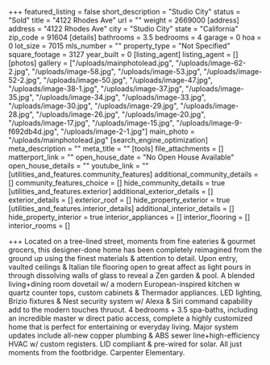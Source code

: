 +++
featured_listing = false
short_description = "Studio City"
status = "Sold"
title = "4122 Rhodes Ave"
url = ""
weight = 2669000
[address]
address = "4122 Rhodes Ave"
city = "Studio City"
state = "California"
zip_code = 91604
[details]
bathrooms = 3.5
bedrooms = 4
garage = 0
hoa = 0
lot_size = 7015
mls_number = ""
property_type = "Not Specified"
square_footage = 3127
year_built = 0
[listing_agent]
listing_agent = []
[photos]
gallery = ["/uploads/mainphotolead.jpg", "/uploads/image-62-2.jpg", "/uploads/image-58.jpg", "/uploads/image-53.jpg", "/uploads/image-52-2.jpg", "/uploads/image-50.jpg", "/uploads/image-47.jpg", "/uploads/image-38-1.jpg", "/uploads/image-37.jpg", "/uploads/image-35.jpg", "/uploads/image-34.jpg", "/uploads/image-33.jpg", "/uploads/image-30.jpg", "/uploads/image-29.jpg", "/uploads/image-28.jpg", "/uploads/image-26.jpg", "/uploads/image-20.jpg", "/uploads/image-17.jpg", "/uploads/image-15.jpg", "/uploads/image-9-f692db4d.jpg", "/uploads/image-2-1.jpg"]
main_photo = "/uploads/mainphotolead.jpg"
[search_engine_optimization]
meta_description = ""
meta_title = ""
[tools]
file_attachments = []
matterport_link = ""
open_house_date = "No Open House Available"
open_house_details = ""
youtube_link = ""
[utilities_and_features.community_features]
additional_community_details = []
community_features_choice = []
hide_community_details = true
[utilities_and_features.exterior]
additional_exterior_details = []
exterior_details = []
exterior_roof = []
hide_property_exterior = true
[utilities_and_features.interior_details]
additional_interior_details = []
hide_property_interior = true
interior_appliances = []
interior_flooring = []
interior_rooms = []

+++
Located on a tree-lined street, moments from fine eateries & gourmet grocers, this designer-done home has been completely reimagined from the ground up using the finest materials & attention to detail. Upon entry, vaulted ceilings & Italian tile flooring open to great affect as light pours in through dissolving walls of glass to reveal a Zen garden & pool. A blended living+dining room dovetail w/ a modern European-inspired kitchen w quartz counter tops, custom cabinets & Thermador appliances. LED lighting, Brizio fixtures & Nest security system w/ Alexa & Siri command capability add to the modern touches thruout. 4 bedrooms + 3.5 spa-baths, including an incredible master w direct patio access, complete a highly customized home that is perfect for entertaining or everyday living. Major system updates include all-new copper plumbing & ABS sewer line+high-efficiency HVAC w/ custom registers. LID compliant & pre-wired for solar. All just moments from the footbridge. Carpenter Elementary.